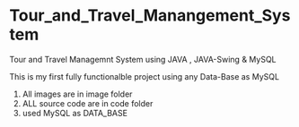 # Tour_and_Travel_Manangement_System

Tour and Travel Managemnt System using JAVA , JAVA-Swing & MySQL

This is my first fully functionalble project using any Data-Base as MySQL

1. All images are in image folder
2. ALL source code are in code folder
3. used MySQL as DATA_BASE
